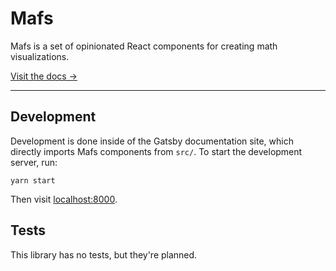 # Mafs

Mafs is a set of opinionated React components for creating math visualizations.

[Visit the docs →](https://mafs.dev)

---

## Development

Development is done inside of the Gatsby documentation site, which directly
imports Mafs components from `src/`. To start the development server, run:

```
yarn start
```

Then visit [localhost:8000](http://localhost:8000).

## Tests

This library has no tests, but they're planned.
